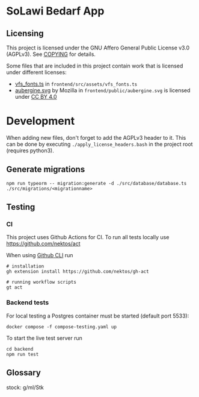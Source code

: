 # SoLawi Bedarf App

## Licensing

This project is licensed under the GNU Affero General Public License v3.0 (AGPLv3).
See [COPYING](./COPYING) for details.

Some files that are included in this project contain work that is licensed under different licenses:

- [vfs_fonts.ts](http://pdfmake.org/#/) in `frontend/src/assets/vfs_fonts.ts`
- [aubergine.svg](https://github.com/mozilla/fxemoji/blob/gh-pages/svgs/objects/u1F346-aubergine.svg) by Mozilla in `frontend/public/aubergine.svg` is licensed under [CC BY 4.0](https://creativecommons.org/licenses/by/4.0/)


# Development

When adding new files, don't forget to add the AGPLv3 header to it. This can be done
by executing `./apply_license_headers.bash` in the project root (requires python3).

## Generate migrations

```
npm run typeorm -- migration:generate -d ./src/database/database.ts ./src/migrations/<migrationname>
```

## Testing

### CI

This project uses Github Actions for CI. To run all tests locally use https://github.com/nektos/act

When using [Github CLI](https://cli.github.com/) run

```
# installation
gh extension install https://github.com/nektos/gh-act

# running workflow scripts
gt act
```

### Backend tests

For local testing a Postgres container must be started (default port 5533):

```
docker compose -f compose-testing.yaml up
```

To start the live test server run

```
cd backend
npm run test
```


## Glossary

stock: g/ml/Stk
